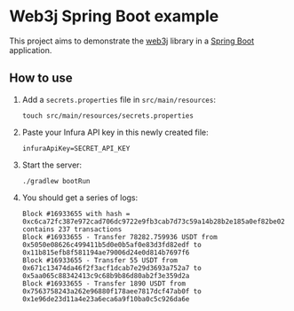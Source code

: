 # Web3j Spring Boot example

This project aims to demonstrate the [web3j](https://docs.web3j.io) library in a [Spring Boot](https://spring.io/projects/spring-boot) application.

## How to use

1. Add a `secrets.properties` file in `src/main/resources`:
   ```
   touch src/main/resources/secrets.properties
   ```
2. Paste your Infura API key in this newly created file:
    ```
    infuraApiKey=SECRET_API_KEY 
    ```
3. Start the server:
   ```
   ./gradlew bootRun
   ```
4. You should get a series of logs:
   ```
   Block #16933655 with hash = 0xc6ca72fc387e972cad706dc9722e9fb3cab7d73c59a14b28b2e185a0ef82be02 contains 237 transactions
   Block #16933655 - Transfer 78282.759936 USDT from 0x5050e08626c499411b5d0e0b5af0e83d3fd82edf to 0x11b815efb8f581194ae79006d24e0d814b7697f6
   Block #16933655 - Transfer 55 USDT from 0x671c13474da46f2f3acf1dcab7e29d3693a752a7 to 0x5aa065c88342413c9c68b9b86d80ab2f3e359d2a
   Block #16933655 - Transfer 1890 USDT from 0x7563758243a262e96880f178aee7817dcf47ab0f to 0x1e96de23d11a4e23a6eca6a9f10ba0c5c926da6e
   ```
